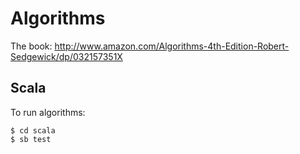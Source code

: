 # Algorithms

The book:  http://www.amazon.com/Algorithms-4th-Edition-Robert-Sedgewick/dp/032157351X

## Scala

To run algorithms:

```
$ cd scala
$ sb test
```